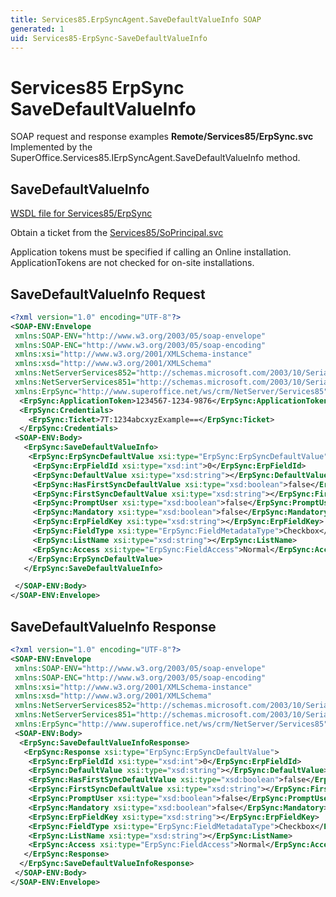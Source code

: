 ```yaml
---
title: Services85.ErpSyncAgent.SaveDefaultValueInfo SOAP
generated: 1
uid: Services85-ErpSync-SaveDefaultValueInfo
---
```


# Services85 ErpSync SaveDefaultValueInfo

SOAP request and response examples **Remote/Services85/ErpSync.svc**
Implemented by the <see cref="M:SuperOffice.Services85.IErpSyncAgent.SaveDefaultValueInfo">SuperOffice.Services85.IErpSyncAgent.SaveDefaultValueInfo</see> method.

## SaveDefaultValueInfo

[WSDL file for Services85/ErpSync](../Services85-ErpSync.md)

Obtain a ticket from the [Services85/SoPrincipal.svc](../SoPrincipal/index.md)

Application tokens must be specified if calling an Online installation. ApplicationTokens are not checked for on-site installations.

## SaveDefaultValueInfo Request

```xml
<?xml version="1.0" encoding="UTF-8"?>
<SOAP-ENV:Envelope
 xmlns:SOAP-ENV="http://www.w3.org/2003/05/soap-envelope"
 xmlns:SOAP-ENC="http://www.w3.org/2003/05/soap-encoding"
 xmlns:xsi="http://www.w3.org/2001/XMLSchema-instance"
 xmlns:xsd="http://www.w3.org/2001/XMLSchema"
 xmlns:NetServerServices852="http://schemas.microsoft.com/2003/10/Serialization/Arrays"
 xmlns:NetServerServices851="http://schemas.microsoft.com/2003/10/Serialization/"
 xmlns:ErpSync="http://www.superoffice.net/ws/crm/NetServer/Services85">
  <ErpSync:ApplicationToken>1234567-1234-9876</ErpSync:ApplicationToken>
  <ErpSync:Credentials>
    <ErpSync:Ticket>7T:1234abcxyzExample==</ErpSync:Ticket>
  </ErpSync:Credentials>
 <SOAP-ENV:Body>
   <ErpSync:SaveDefaultValueInfo>
    <ErpSync:ErpSyncDefaultValue xsi:type="ErpSync:ErpSyncDefaultValue">
     <ErpSync:ErpFieldId xsi:type="xsd:int">0</ErpSync:ErpFieldId>
     <ErpSync:DefaultValue xsi:type="xsd:string"></ErpSync:DefaultValue>
     <ErpSync:HasFirstSyncDefaultValue xsi:type="xsd:boolean">false</ErpSync:HasFirstSyncDefaultValue>
     <ErpSync:FirstSyncDefaultValue xsi:type="xsd:string"></ErpSync:FirstSyncDefaultValue>
     <ErpSync:PromptUser xsi:type="xsd:boolean">false</ErpSync:PromptUser>
     <ErpSync:Mandatory xsi:type="xsd:boolean">false</ErpSync:Mandatory>
     <ErpSync:ErpFieldKey xsi:type="xsd:string"></ErpSync:ErpFieldKey>
     <ErpSync:FieldType xsi:type="ErpSync:FieldMetadataType">Checkbox</ErpSync:FieldType>
     <ErpSync:ListName xsi:type="xsd:string"></ErpSync:ListName>
     <ErpSync:Access xsi:type="ErpSync:FieldAccess">Normal</ErpSync:Access>
    </ErpSync:ErpSyncDefaultValue>
   </ErpSync:SaveDefaultValueInfo>

 </SOAP-ENV:Body>
</SOAP-ENV:Envelope>

```

## SaveDefaultValueInfo Response

```xml
<?xml version="1.0" encoding="UTF-8"?>
<SOAP-ENV:Envelope
 xmlns:SOAP-ENV="http://www.w3.org/2003/05/soap-envelope"
 xmlns:SOAP-ENC="http://www.w3.org/2003/05/soap-encoding"
 xmlns:xsi="http://www.w3.org/2001/XMLSchema-instance"
 xmlns:xsd="http://www.w3.org/2001/XMLSchema"
 xmlns:NetServerServices852="http://schemas.microsoft.com/2003/10/Serialization/Arrays"
 xmlns:NetServerServices851="http://schemas.microsoft.com/2003/10/Serialization/"
 xmlns:ErpSync="http://www.superoffice.net/ws/crm/NetServer/Services85">
 <SOAP-ENV:Body>
  <ErpSync:SaveDefaultValueInfoResponse>
   <ErpSync:Response xsi:type="ErpSync:ErpSyncDefaultValue">
    <ErpSync:ErpFieldId xsi:type="xsd:int">0</ErpSync:ErpFieldId>
    <ErpSync:DefaultValue xsi:type="xsd:string"></ErpSync:DefaultValue>
    <ErpSync:HasFirstSyncDefaultValue xsi:type="xsd:boolean">false</ErpSync:HasFirstSyncDefaultValue>
    <ErpSync:FirstSyncDefaultValue xsi:type="xsd:string"></ErpSync:FirstSyncDefaultValue>
    <ErpSync:PromptUser xsi:type="xsd:boolean">false</ErpSync:PromptUser>
    <ErpSync:Mandatory xsi:type="xsd:boolean">false</ErpSync:Mandatory>
    <ErpSync:ErpFieldKey xsi:type="xsd:string"></ErpSync:ErpFieldKey>
    <ErpSync:FieldType xsi:type="ErpSync:FieldMetadataType">Checkbox</ErpSync:FieldType>
    <ErpSync:ListName xsi:type="xsd:string"></ErpSync:ListName>
    <ErpSync:Access xsi:type="ErpSync:FieldAccess">Normal</ErpSync:Access>
   </ErpSync:Response>
  </ErpSync:SaveDefaultValueInfoResponse>
 </SOAP-ENV:Body>
</SOAP-ENV:Envelope>

```
